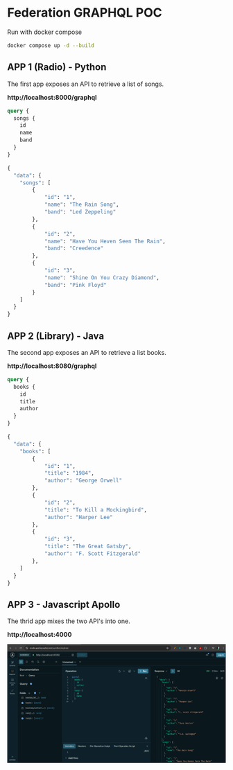 # Federation GRAPHQL POC

Run with docker compose

```bash
docker compose up -d --build
```

## APP 1 (Radio) - Python

The first app exposes an API to retrieve a list of songs.

**http://localhost:8000/graphql**

```graphql
query {
  songs {
    id
    name
    band
  }
}
```

```graphql
{
  "data": {
    "songs": [
        {
            "id": "1",
            "name": "The Rain Song",
            "band": "Led Zeppeling"
        },
        {
            "id": "2",
            "name": "Have You Heven Seen The Rain",
            "band": "Creedence"
        },
        {
            "id": "3",
            "name": "Shine On You Crazy Diamond",
            "band": "Pink Floyd"
        }
    ]
  }
}
```

## APP 2 (Library) - Java

The second app exposes an API to retrieve a list books.

**http://localhost:8080/graphql**

```graphql
query {
  books {
    id
    title
    author
  }
}
```

```graphql
{
  "data": {
    "books": [
        {
            "id": "1",
            "title": "1984",
            "author": "George Orwell"
        },
        {
            "id": "2",
            "title": "To Kill a Mockingbird",
            "author": "Harper Lee"
        },
        {
            "id": "3",
            "title": "The Great Gatsby",
            "author": "F. Scott Fitzgerald"
        },
    ]
  }
}
```

## APP 3 - Javascript Apollo

The thrid app mixes the two API's into one.

**http://localhost:4000**

<img src="./screenshots/apollo.png" />
